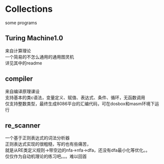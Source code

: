 # Collections
some programs

## Turing Machine1.0  
来自计算理论  
一个简易的不怎么通用的通用图灵机  
详见其中的readme

## compiler
来自编译原理课设  
支持基本的类c语法，变量定义、赋值、表达式、条件、循环，无函数调用  
仅支持整数类型，最终生成8086平台的汇编代码，可在dosbox和masm环境下运行

## re_scanner
一个基于正则表达式的词法分析器  
正则表达式实现的很粗糙，写的也有些痛苦，  
就是从RE类定义规则->带空边的nfa->nfa->dfa，还没有dfa最小化等优化。。  
仅仅作为自动机理论的练习吧。。。难以回首
